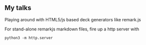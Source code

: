 ## My talks

Playing around with HTML5/js based deck generators like remark.js

For stand-alone remarkjs markdown files, fire up a http server with 

```{python}
python3 -m http.server
```
